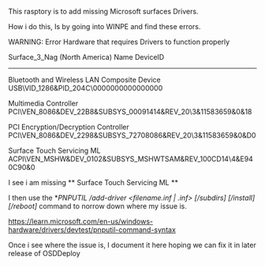 This rasptory is to add missing Microsoft surfaces Drivers. 

How i do this, Is by going into WINPE and find these errors. 

WARNING: Error Hardware that requires Drivers to function properly

Surface_3_Nag (North America)
Name                                        DeviceID
----                                        --------
Bluetooth and Wireless LAN Composite Device USB\VID_1286&PID_204C\0000000000000000

Multimedia Controller                       PCI\VEN_8086&DEV_22B8&SUBSYS_00091414&REV_20\3&11583659&0&18

PCI Encryption/Decryption Controller        PCI\VEN_8086&DEV_2298&SUBSYS_72708086&REV_20\3&11583659&0&D0

Surface Touch Servicing ML                  ACPI\VEN_MSHW&DEV_0102&SUBSYS_MSHWTSAM&REV_100CD14\4&E940C90&0

I see i am missing ** Surface Touch Servicing ML  ** 

I then use the  **PNPUTIL /add-driver <filename.inf | *.inf> [/subdirs] [/install] [/reboot]** command to norrow down where my issue is. 

https://learn.microsoft.com/en-us/windows-hardware/drivers/devtest/pnputil-command-syntax

Once i see where the issue is, I document it here hoping we can fix it in later release of OSDDeploy
